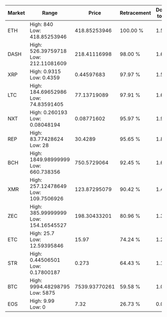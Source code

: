 | Market | Range | Price| Retracement | Doubles to 50% |
| --- | --- | --- | --- | --- |
| ETH | High: 840<br />Low: 418.85253946 | 418.85253946 | 100.00 % | 1.50 |
| DASH | High: 526.39759718<br />Low: 212.11081609 | 218.41116998 | 98.00 % | 1.69 |
| XRP | High: 0.9315<br />Low: 0.4359 | 0.44597683 | 97.97 % | 1.53 |
| LTC | High: 184.69652986<br />Low: 74.83591405 | 77.13719089 | 97.91 % | 1.68 |
| NXT | High: 0.260193<br />Low: 0.08048194 | 0.08771602 | 95.97 % | 1.94 |
| REP | High: 83.77428624<br />Low: 28 | 30.4289 | 95.65 % | 1.84 |
| BCH | High: 1849.98999999<br />Low: 660.738356 | 750.5729064 | 92.45 % | 1.67 |
| XMR | High: 257.12478649<br />Low: 109.7506926 | 123.87295079 | 90.42 % | 1.48 |
| ZEC | High: 385.99999999<br />Low: 154.16545527 | 198.30433201 | 80.96 % | 1.36 |
| ETC | High: 25.7<br />Low: 12.59395846 | 15.97 | 74.24 % | 1.20 |
| STR | High: 0.44506501<br />Low: 0.17800187 | 0.273 | 64.43 % | 1.14 |
| BTC | High: 9994.48298795<br />Low: 5875 | 7539.93770261 | 59.58 % | 1.05 |
| EOS | High: 9.99<br />Low: 0 | 7.32 | 26.73 % | 0.00 |
